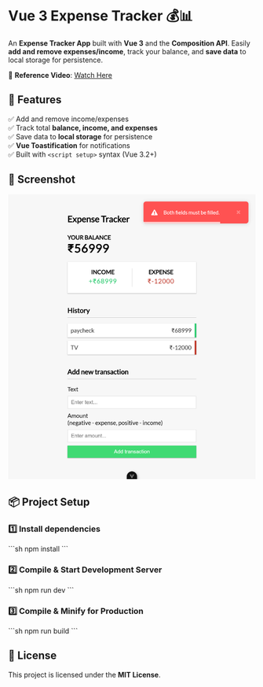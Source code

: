 # Vue 3 Expense Tracker 💰📊

An **Expense Tracker App** built with **Vue 3** and the **Composition API**. Easily **add and remove expenses/income**, track your balance, and **save data** to local storage for persistence.  

🔗 **Reference Video**: [Watch Here](https://youtu.be/hNPwdOZ3qFU?list=LL)  

## 🚀 Features

✅ Add and remove income/expenses  
✅ Track total **balance, income, and expenses**  
✅ Save data to **local storage** for persistence  
✅ **Vue Toastification** for notifications  
✅ Built with `<script setup>` syntax (Vue 3.2+)  

## 📸 Screenshot
![Vue 3 Expense Tracker Screenshot](public/localhost_5173_.png)

## 📦 Project Setup

### **1️⃣ Install dependencies**  
\`\`\`sh
npm install
\`\`\`

### **2️⃣ Compile & Start Development Server**  
\`\`\`sh
npm run dev
\`\`\`

### **3️⃣ Compile & Minify for Production**  
\`\`\`sh
npm run build
\`\`\`

## 📜 License
This project is licensed under the **MIT License**.  

